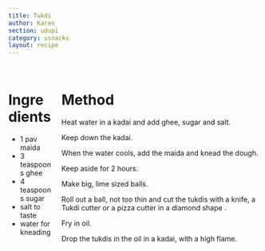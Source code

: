 ```yaml
---
title: Tukdi
author: Karen
section: udupi
category: usnacks
layout: recipe
---
```


<br>
<div class='columns'> <div class='column is-one-third p-3' markdown='1'>

# Ingredients

* 1 pav maida
* 3 teaspoons ghee
* 4 teaspoons sugar
* salt to taste
* water for kneading

</div> <div class='column is-two-thirds p-3' markdown='1'>

# Method

Heat water in a kadai and add ghee, sugar and salt.

Keep down the kadai.

When the water cools, add the maida and knead the dough.

Keep aside for 2 hours.

Make big, lime sized balls.

Roll out a ball, not too thin and cut the tukdis with a knife, a Tukdi cutter or a pizza cutter in a diamond shape .

Fry in oil.

Drop the tukdis in the oil in a kadai, with a high flame.



</div> </div>
